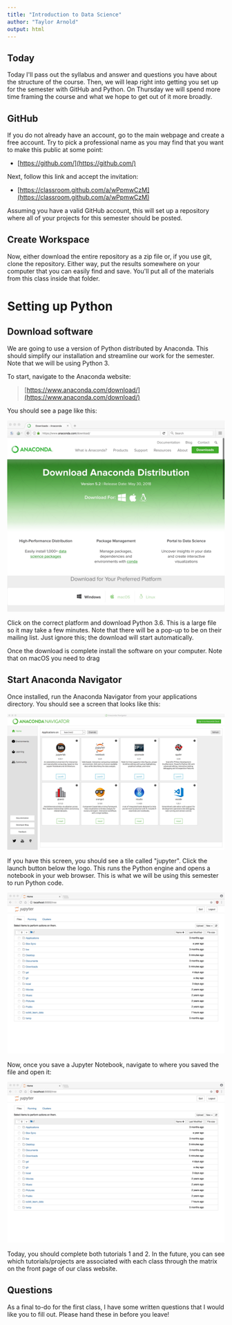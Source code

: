 ```yaml
---
title: "Introduction to Data Science"
author: "Taylor Arnold"
output: html
---
```




## Today

Today I'll pass out the syllabus and answer and questions you have about
the structure of the course. Then, we will leap right into getting you
set up for the semester with GitHub and Python. On Thursday we will spend
more time framing the course and what we hope to get out of it more
broadly.

## GitHub

If you do not already have an account, go to the main webpage and create a
free account. Try to pick a professional name as you may find that you want
to make this public at some point:

- [https://github.com/](https://github.com/)

Next, follow this link and accept the invitation:

- [https://classroom.github.com/a/wPpmwCzM](https://classroom.github.com/a/wPpmwCzM)

Assuming you have a valid GitHub account, this will set up a repository where
all of your projects for this semester should be posted.

## Create Workspace

Now, either download the entire repository as a zip file
or, if you use git, clone the repository. Either way, put the
results somewhere on your computer that you can easily find
and save. You'll put all of the materials from this class
inside that folder.

# Setting up Python

## Download software

We are going to use a version of Python distributed by Anaconda. This should
simplify our installation and streamline our work for the semester. Note that
we will be using Python 3.

To start, navigate to the Anaconda website:

> [https://www.anaconda.com/download/](https://www.anaconda.com/download/)

You should see a page like this:

![](../assets/img/anaconda01.jpeg)

Click on the correct platform and download Python 3.6. This is a large file
so it may take a few minutes. Note that there will be a pop-up to be on their
mailing list. Just ignore this; the download will start automatically.

Once the download is complete install the software on your computer. Note that
on macOS you need to drag

## Start Anaconda Navigator

Once installed, run the Anaconda Navigator from your applications directory.
You should see a screen that looks like this:

![](../assets/img/anaconda02.jpeg)

If you have this screen, you should see a tile called "jupyter". Click the
launch button below the logo. This runs the Python engine and opens a notebook
in your web browser. This is what we will be using this semester to run
Python code.

![](../assets/img/anaconda03.jpeg)

Now, once you save a Jupyter Notebook, navigate to where you saved the file and
open it:

![](../assets/img/anaconda03.jpeg)

Today, you should complete both tutorials 1 and 2. In the future, you can see
which tutorials/projects are associated with each class through the matrix on
the front page of our class website.

## Questions

As a final to-do for the first class, I have some written questions that I would
like you to fill out. Please hand these in before you leave!
